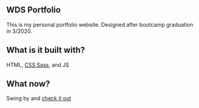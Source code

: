 ## WDS Portfolio

This is my personal portfolio website.  Designed after bootcamp graduation in 3/2020.  

## What is it built with?
HTML, [CSS Sass](https://sass-lang.com/), and JS

## What now?
Swing by and [check it out](http://wdowney-schell.com)
